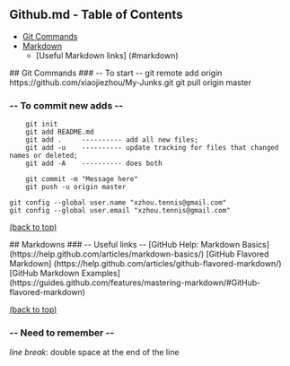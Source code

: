
## Github.md - Table of Contents
* [Git Commands](#git)
* [Markdown](#markdown)
    - [Useful Markdown links] (#markdown)
 
  



<div id='git'/>
## Git Commands
### -- To start --
     git remote add origin https://github.com/xiaojiezhou/My-Junks.git
     git pull origin master
     
### -- To commit new adds --
        git init
        git add README.md
        git add .     ---------- add all new files; 
        git add -u    ---------- update tracking for files that changed names or deleted; 
        git add -A    ---------- does both

        git commit -m "Message here"
        git push -u origin master
        
    git config --global user.name "xzhou.tennis@gmail.com"
    git config --global user.email "xzhou.tennis@gmail.com"

[(back to top)](#table-of-contents)




<div id='markdown'/>
## Markdowns
### --  Useful links --
[GitHub Help: Markdown Basics](https://help.github.com/articles/markdown-basics/)  
[GitHub Flavored Markdown] (https://help.github.com/articles/github-flavored-markdown/)  
[GitHub Markdown Examples] (https://guides.github.com/features/mastering-markdown/#GitHub-flavored-markdown)  

[(back to top)](#table-of-contents)

### -- Need to remember --
*line break*:  double space at the end of the line